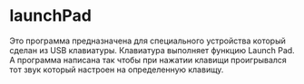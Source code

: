 launchPad
=========
Это программа предназначена для специального устройства который сделан из USB клавиатуры. Клавиатура выполняет функцию Launch Pad. А программа написана так чтобы при нажатии клавищи проигрывался тот звук который настроен на определенную клавищу.
